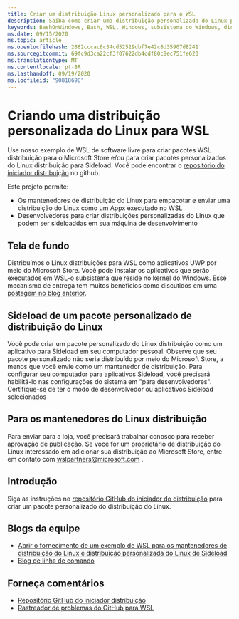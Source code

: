 ```yaml
---
title: Criar um distribuição Linux personalizado para o WSL
description: Saiba como criar uma distribuição personalizada do Linux para o subsistema do Windows para Linux.
keywords: BashOnWindows, Bash, WSL, Windows, subsistema do Windows, distribuição, personalizado
ms.date: 09/15/2020
ms.topic: article
ms.openlocfilehash: 2882cccac6c34cd52529dbf7e42c8d35907d8241
ms.sourcegitcommit: 69fc9d3ca22cf3f07622db4cdf80c8ec751fe620
ms.translationtype: MT
ms.contentlocale: pt-BR
ms.lasthandoff: 09/19/2020
ms.locfileid: "90818698"
---
```

# <a name="creating-a-custom-linux-distribution-for-wsl"></a>Criando uma distribuição personalizada do Linux para WSL

Use nosso exemplo de WSL de software livre para criar pacotes WSL distribuição para o Microsoft Store e/ou para criar pacotes personalizados do Linux distribuição para Sideload. Você pode encontrar o [repositório do iniciador distribuição](https://github.com/Microsoft/WSL-DistroLauncher) no github.

Este projeto permite:

- Os mantenedores de distribuição do Linux para empacotar e enviar uma distribuição do Linux como um Appx executado no WSL
- Desenvolvedores para criar distribuições personalizadas do Linux que podem ser sideloaddas em sua máquina de desenvolvimento

## <a name="background"></a>Tela de fundo

Distribuímos o Linux distribuições para WSL como aplicativos UWP por meio do Microsoft Store. Você pode instalar os aplicativos que serão executados em WSL-o subsistema que reside no kernel do Windows. Esse mecanismo de entrega tem muitos benefícios como discutidos em uma [postagem no blog anterior](https://blogs.msdn.microsoft.com/commandline/2017/07/10/ubuntu-now-available-from-the-windows-store/).

## <a name="sideloading-a-custom-linux-distro-package"></a>Sideload de um pacote personalizado de distribuição do Linux

Você pode criar um pacote personalizado do Linux distribuição como um aplicativo para Sideload em seu computador pessoal. Observe que seu pacote personalizado não seria distribuído por meio do Microsoft Store, a menos que você envie como um mantenedor de distribuição.
Para configurar seu computador para aplicativos Sideload, você precisará habilitá-lo nas configurações do sistema em "para desenvolvedores".  Certifique-se de ter o modo de desenvolvedor ou aplicativos Sideload selecionados

## <a name="for-linux-distro-maintainers"></a>Para os mantenedores do Linux distribuição

Para enviar para a loja, você precisará trabalhar conosco para receber aprovação de publicação. Se você for um proprietário de distribuição do Linux interessado em adicionar sua distribuição ao Microsoft Store, entre em contato com wslpartners@microsoft.com .

## <a name="getting-started"></a>Introdução

Siga as instruções no [repositório GitHub do iniciador do distribuição](https://github.com/Microsoft/WSL-DistroLauncher) para criar um pacote personalizado do distribuição do Linux.

## <a name="team-blogs"></a>Blogs da equipe

-  [Abrir o fornecimento de um exemplo de WSL para os mantenedores de distribuição do Linux e distribuição personalizada do Linux de Sideload](https://blogs.msdn.microsoft.com/commandline/2018/03/26/wsl-distro-launcher/)
- [Blog de linha de comando](https://blogs.msdn.microsoft.com/commandline/)

## <a name="provide-feedback"></a>Forneça comentários

- [Repositório GitHub do iniciador distribuição](https://github.com/Microsoft/WSL-DistroLauncher)
- [Rastreador de problemas do GitHub para WSL](https://github.com/Microsoft/BashOnWindows/issues)
